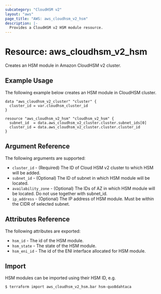 ```yaml
---
subcategory: "CloudHSM v2"
layout: "aws"
page_title: "AWS: aws_cloudhsm_v2_hsm"
description: |-
  Provides a CloudHSM v2 HSM module resource.
---
```


# Resource: aws_cloudhsm_v2_hsm

Creates an HSM module in Amazon CloudHSM v2 cluster.

## Example Usage

The following example below creates an HSM module in CloudHSM cluster.

```hcl
data "aws_cloudhsm_v2_cluster" "cluster" {
  cluster_id = var.cloudhsm_cluster_id
}

resource "aws_cloudhsm_v2_hsm" "cloudhsm_v2_hsm" {
  subnet_id  = data.aws_cloudhsm_v2_cluster.cluster.subnet_ids[0]
  cluster_id = data.aws_cloudhsm_v2_cluster.cluster.cluster_id
}
```

## Argument Reference

The following arguments are supported:

* `cluster_id` - (Required) The ID of Cloud HSM v2 cluster to which HSM will be added.
* `subnet_id` - (Optional) The ID of subnet in which HSM module will be located.
* `availability_zone` - (Optional) The IDs of AZ in which HSM module will be located. Do not use together with subnet_id.
* `ip_address` - (Optional) The IP address of HSM module. Must be within the CIDR of selected subnet.

## Attributes Reference

The following attributes are exported:

* `hsm_id` - The id of the HSM module.
* `hsm_state` - The state of the HSM module.
* `hsm_eni_id` - The id of the ENI interface allocated for HSM module.

## Import

HSM modules can be imported using their HSM ID, e.g.

```
$ terraform import aws_cloudhsm_v2_hsm.bar hsm-quo8dahtaca
```
